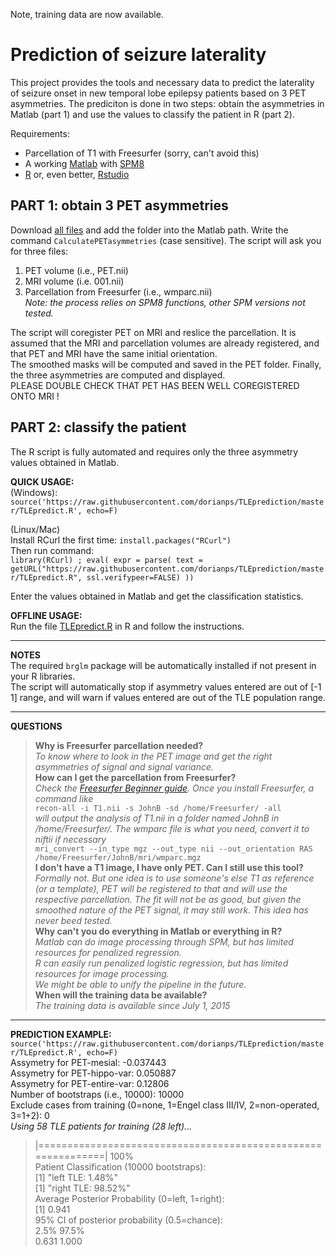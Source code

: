 Note, training data are now available.


# Prediction of seizure laterality

This project provides the tools and necessary data to predict the laterality of seizure onset in new temporal lobe epilepsy patients based on 3 PET asymmetries. The prediciton is done in two steps: obtain the asymmetries in Matlab (part 1) and use the values to classify the patient in R (part 2).  

Requirements:
* Parcellation of T1 with Freesurfer (sorry, can't avoid this)
* A working [Matlab](http://www.mathworks.com/products/matlab/) with [SPM8](http://www.fil.ion.ucl.ac.uk/spm/software/download.html) 
* [R](http://www.r-project.org/) or, even better, [Rstudio](http://www.rstudio.com/products/rstudio/download/) 
 

## PART 1: obtain 3 PET asymmetries  
Download [all files](https://github.com/dorianps/TLEprediction/archive/master.zip) and add the folder into the Matlab path. Write the command `CalculatePETasymmetries` (case sensitive). The script will ask you for three files:    
1. PET volume (i.e., PET.nii)  
2. MRI volume (i.e. 001.nii)  
3. Parcellation from Freesurfer (i.e., wmparc.nii)  
*Note: the process relies on SPM8 functions, other SPM versions not tested.*  

The script will coregister PET on MRI and reslice the parcellation. It is assumed that the MRI and parcellation volumes are already registered, and that PET and MRI have the same initial orientation.  
The smoothed masks will be computed and saved in the PET folder. Finally, the three asymmetries are computed and displayed.  
PLEASE DOUBLE CHECK THAT PET HAS BEEN WELL COREGISTERED ONTO MRI !



## PART 2: classify the patient  
The R script is fully automated and requires only the three asymmetry values obtained in Matlab.  

**QUICK USAGE:**  
(Windows):  
`source('https://raw.githubusercontent.com/dorianps/TLEprediction/master/TLEpredict.R', echo=F)`  

(Linux/Mac)  
Install RCurl the first time: `install.packages("RCurl")`  
Then run command:  
`library(RCurl) ; eval( expr = parse( text = getURL("https://raw.githubusercontent.com/dorianps/TLEprediction/master/TLEpredict.R", ssl.verifypeer=FALSE) ))`  

Enter the values obtained in Matlab and get the classification statistics.  

**OFFLINE USAGE:**  
Run the file [TLEpredict.R](https://raw.githubusercontent.com/dorianps/TLEprediction/master/TLEpredict.R) in R and follow the instructions.  
*****
**NOTES**  
The required `brglm` package will be automatically installed if not present in your R libraries.  
The script will automatically stop if asymmetry values entered are out of [-1 1] range, and will warn if values entered are out of the TLE population range.
*****
**QUESTIONS**  
>**Why is Freesurfer parcellation needed?**  
*To know where to look in the PET image and get the right asymmetries of signal and signal variance.*  
**How can I get the parcellation from Freesurfer?**  
*Check the [Freesurfer Beginner guide](https://surfer.nmr.mgh.harvard.edu/fswiki/FreeSurferBeginnersGuide). Once you install Freesurfer, a command like*  
`recon-all -i T1.nii -s JohnB -sd /home/Freesurfer/ -all`  
*will output the analysis of T1.nii in a folder named JohnB in /home/Freesurfer/. The wmparc file is what you need, convert it to niftii if necessary*  
`mri_convert --in_type mgz --out_type nii --out_orientation RAS /home/Freesurfer/JohnB/mri/wmparc.mgz `  
**I don't have a T1 image, I have only PET. Can I still use this tool?**  
*Formally not. But one idea is to use someone's else T1 as reference (or a template), PET will be registered to that and will use the respective parcellation. The fit will not be as good, but given the smoothed nature of the PET signal, it may still work. This idea has never beed tested.*  
**Why can't you do everything in Matlab or everything in R?**  
*Matlab can do image processing through SPM, but has limited resources for penalized regression.*  
*R can easily run penalized logistic regression, but has limited resources for image processing.*  
*We might be able to unify the pipeline in the future.*  
**When will the training data be available?**  
*The training data is available since July 1, 2015*  

*****
**PREDICTION EXAMPLE:**  
`source('https://raw.githubusercontent.com/dorianps/TLEprediction/master/TLEpredict.R', echo=F)`  
  Assymetry for PET-mesial: -0.037443  
  Assymetry for PET-hippo-var: 0.050887  
  Assymetry for PET-entire-var: 0.12806  
Number of bootstraps (i.e., 10000): 10000  
Exclude cases from training (0=none, 1=Engel class III/IV, 2=non-operated, 3=1+2): 0  
_Using 58 TLE patients for training (28 left)..._  
>  |=============================================================| 100%  
 Patient Classification (10000 bootstraps):  
  [1] "left TLE: 1.48%"  
  [1] "right TLE: 98.52%"  
Average Posterior Probability (0=left, 1=right):  
  [1] 0.941  
95% CI of posterior probability (0.5=chance):  
   2.5% 97.5%   
  0.631 1.000   

